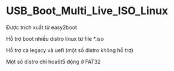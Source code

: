 # USB_Boot_Multi_Live_ISO_Linux
Được trích xuất từ easy2boot

Hỗ trợ boot nhiều distro linux từ file *.iso

Hỗ trợ cà legacy và uefi (một số distro không hỗ trợ)

Một số distro chỉ hoa6t5 động ở FAT32



